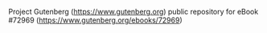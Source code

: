 Project Gutenberg (https://www.gutenberg.org) public repository
for eBook #72969 (https://www.gutenberg.org/ebooks/72969)
